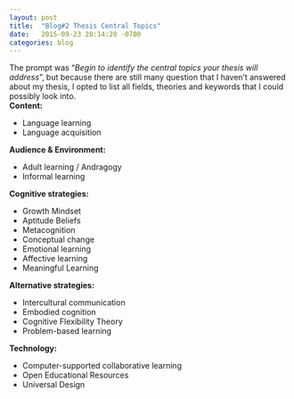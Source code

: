 ```yaml
---
layout: post
title:  "Blog#2 Thesis Central Topics"
date:   2015-09-23 20:14:20 -0700
categories: blog
---
```

The prompt was “_Begin to identify the central topics your thesis will address_”, but because there are still many question that I haven’t answered about my thesis, I opted to list all fields, theories and keywords that I could possibly look into.  
**Content:**

*   Language learning
*   Language acquisition

**Audience & Environment:**

*   Adult learning / Andragogy
*   Informal learning

**Cognitive strategies:**

*   Growth Mindset
*   Aptitude Beliefs
*   Metacognition
*   Conceptual change
*   Emotional learning
*   Affective learning
*   Meaningful Learning

**Alternative strategies:**

*   Intercultural communication
*   Embodied cognition
*   Cognitive Flexibility Theory
*   Problem-based learning

**Technology:**

*   Computer-supported collaborative learning
*   Open Educational Resources
*   Universal Design
